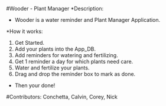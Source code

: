 #Wooder - Plant Manager 
*Description: 

* Wooder is a water reminder and Plant Manager Application. 

*How it works: 
1. Get Started. 
2. Add your plants into the App_DB.
3. Add reminders for watering and fertilizing.
4. Get 1 reminder a day for which plants need care. 
5. Water and fertilize your plants. 
6. Drag and drop the reminder box to mark as done.  

* Then your done! 

#Contributors: Conchetta, Calvin, Corey, Nick 

